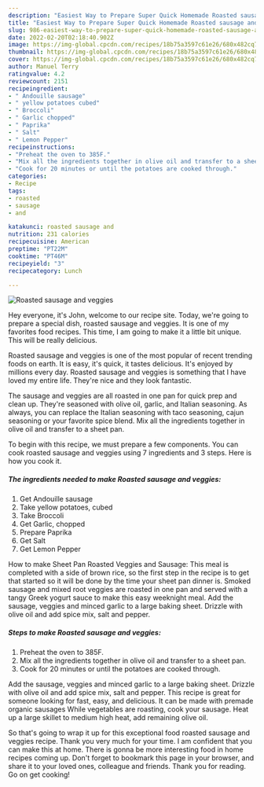 ```yaml
---
description: "Easiest Way to Prepare Super Quick Homemade Roasted sausage and veggies"
title: "Easiest Way to Prepare Super Quick Homemade Roasted sausage and veggies"
slug: 986-easiest-way-to-prepare-super-quick-homemade-roasted-sausage-and-veggies
date: 2022-02-20T02:18:40.902Z
image: https://img-global.cpcdn.com/recipes/18b75a3597c61e26/680x482cq70/roasted-sausage-and-veggies-recipe-main-photo.jpg
thumbnail: https://img-global.cpcdn.com/recipes/18b75a3597c61e26/680x482cq70/roasted-sausage-and-veggies-recipe-main-photo.jpg
cover: https://img-global.cpcdn.com/recipes/18b75a3597c61e26/680x482cq70/roasted-sausage-and-veggies-recipe-main-photo.jpg
author: Manuel Terry
ratingvalue: 4.2
reviewcount: 2151
recipeingredient:
- " Andouille sausage"
- " yellow potatoes cubed"
- " Broccoli"
- " Garlic chopped"
- " Paprika"
- " Salt"
- " Lemon Pepper"
recipeinstructions:
- "Preheat the oven to 385F."
- "Mix all the ingredients together in olive oil and transfer to a sheet pan."
- "Cook for 20 minutes or until the potatoes are cooked through."
categories:
- Recipe
tags:
- roasted
- sausage
- and

katakunci: roasted sausage and 
nutrition: 231 calories
recipecuisine: American
preptime: "PT22M"
cooktime: "PT46M"
recipeyield: "3"
recipecategory: Lunch

---
```



![Roasted sausage and veggies](https://img-global.cpcdn.com/recipes/18b75a3597c61e26/680x482cq70/roasted-sausage-and-veggies-recipe-main-photo.jpg)

Hey everyone, it's John, welcome to our recipe site. Today, we're going to prepare a special dish, roasted sausage and veggies. It is one of my favorites food recipes. This time, I am going to make it a little bit unique. This will be really delicious.

Roasted sausage and veggies is one of the most popular of recent trending foods on earth. It is easy, it's quick, it tastes delicious. It's enjoyed by millions every day. Roasted sausage and veggies is something that I have loved my entire life. They're nice and they look fantastic.

The sausage and veggies are all roasted in one pan for quick prep and clean up. They&#39;re seasoned with olive oil, garlic, and Italian seasoning. As always, you can replace the Italian seasoning with taco seasoning, cajun seasoning or your favorite spice blend. Mix all the ingredients together in olive oil and transfer to a sheet pan.


To begin with this recipe, we must prepare a few components. You can cook roasted sausage and veggies using 7 ingredients and 3 steps. Here is how you cook it.

<!--inarticleads1-->

##### The ingredients needed to make Roasted sausage and veggies:

1. Get  Andouille sausage
1. Take  yellow potatoes, cubed
1. Take  Broccoli
1. Get  Garlic, chopped
1. Prepare  Paprika
1. Get  Salt
1. Get  Lemon Pepper


How to make Sheet Pan Roasted Veggies and Sausage: This meal is completed with a side of brown rice, so the first step in the recipe is to get that started so it will be done by the time your sheet pan dinner is. Smoked sausage and mixed root veggies are roasted in one pan and served with a tangy Greek yogurt sauce to make this easy weeknight meal. Add the sausage, veggies and minced garlic to a large baking sheet. Drizzle with olive oil and add spice mix, salt and pepper. 

<!--inarticleads2-->

##### Steps to make Roasted sausage and veggies:

1. Preheat the oven to 385F.
1. Mix all the ingredients together in olive oil and transfer to a sheet pan.
1. Cook for 20 minutes or until the potatoes are cooked through.


Add the sausage, veggies and minced garlic to a large baking sheet. Drizzle with olive oil and add spice mix, salt and pepper. This recipe is great for someone looking for fast, easy, and delicious. It can be made with premade organic sausages While vegetables are roasting, cook your sausage. Heat up a large skillet to medium high heat, add remaining olive oil. 

So that's going to wrap it up for this exceptional food roasted sausage and veggies recipe. Thank you very much for your time. I am confident that you can make this at home. There is gonna be more interesting food in home recipes coming up. Don't forget to bookmark this page in your browser, and share it to your loved ones, colleague and friends. Thank you for reading. Go on get cooking!
